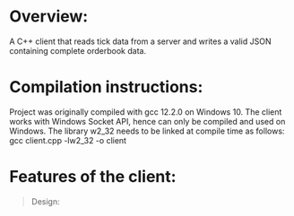 # Overview:
 A C++ client that reads tick data from a server and writes a valid JSON containing complete orderbook data.

# Compilation instructions:
 Project was originally compiled with gcc 12.2.0 on Windows 10. The client works with Windows Socket API, hence can only be compiled and used on Windows. The library w2_32 needs to be linked at compile time as follows:
 gcc client.cpp -lw2_32 -o client

# Features of the client:
 > Design: 
